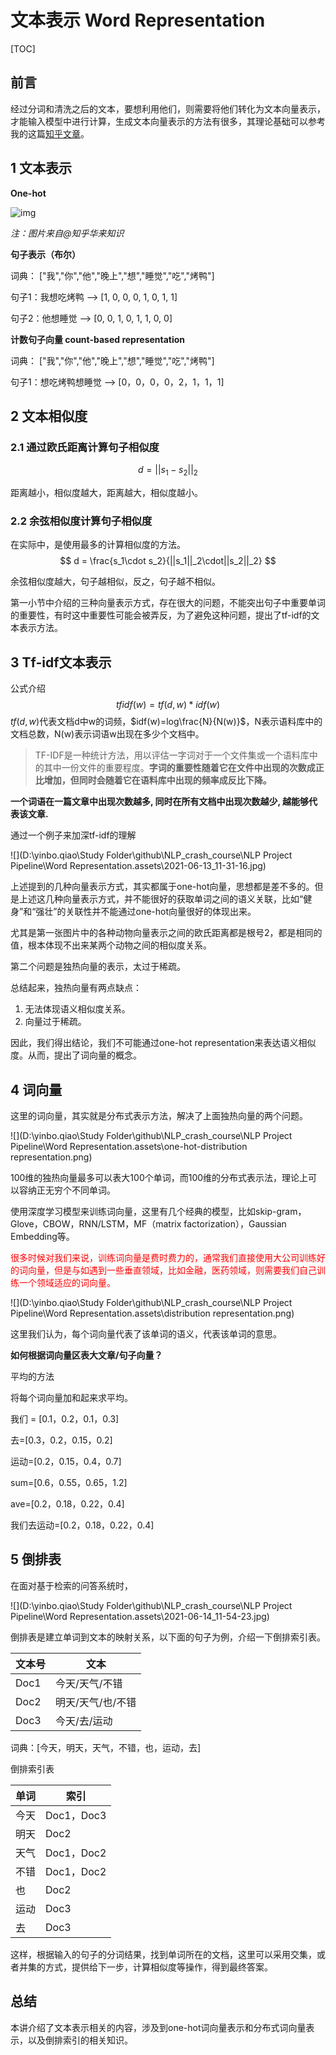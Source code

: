 # 文本表示 Word Representation
[TOC]
## 前言

经过分词和清洗之后的文本，要想利用他们，则需要将他们转化为文本向量表示，才能输入模型中进行计算，生成文本向量表示的方法有很多，其理论基础可以参考我的这篇[知乎文章](https://zhuanlan.zhihu.com/p/344474638)。

## 1 文本表示

**One-hot**

![img](https://gimg2.baidu.com/image_search/src=http%3A%2F%2Fpic4.zhimg.com%2Fv2-289a49efd5a3687c6bb3dfad077fbb53_b.jpg&refer=http%3A%2F%2Fpic4.zhimg.com&app=2002&size=f9999,10000&q=a80&n=0&g=0n&fmt=jpeg?sec=1626144917&t=3b304284a1c2dce0a468614ebdce40e9)

*注：图片来自@知乎华来知识*

**句子表示（布尔）**

词典： ["我","你","他","晚上","想","睡觉","吃","烤鸭"]

句子1：我想吃烤鸭     -->      [1, 0, 0, 0, 1, 0, 1, 1]

句子2：他想睡觉         -->      [0, 0, 1, 0, 1, 1, 0, 0]

**计数句子向量 count-based representation**

词典： ["我","你","他","晚上","想","睡觉","吃","烤鸭"]

句子1：想吃烤鸭想睡觉     -->      [0，0，0，0，2，1，1，1]

## 2 文本相似度

### 2.1 通过欧氏距离计算句子相似度

$$
d= ||s_1-s_2||_2
$$

距离越小，相似度越大，距离越大，相似度越小。

### 2.2 余弦相似度计算句子相似度

在实际中，是使用最多的计算相似度的方法。
$$
d = \frac{s_1\cdot s_2}{||s_1||_2\cdot||s_2||_2}
$$

余弦相似度越大，句子越相似，反之，句子越不相似。

第一小节中介绍的三种向量表示方式，存在很大的问题，不能突出句子中重要单词的重要性，有时这中重要性可能会被弄反，为了避免这种问题，提出了tf-idf的文本表示方法。

## 3 Tf-idf文本表示

公式介绍
$$
tfidf(w) = tf(d,w)*idf(w)
$$
$tf(d,w)$代表文档d中w的词频，$idf(w)=log\frac{N}{N(w)}$，N表示语料库中的文档总数，N(w)表示词语w出现在多少个文档中。

> TF-IDF是一种统计方法，用以评估一字词对于一个文件集或一个语料库中的其中一份文件的重要程度。**字词的重要性随着它在文件中出现的次数成正比增加，但同时会随着它在语料库中出现的频率成反比下降。**

**一个词语在一篇文章中出现次数越多, 同时在所有文档中出现次数越少, 越能够代表该文章.**

通过一个例子来加深tf-idf的理解

![](D:\yinbo.qiao\Study Folder\github\NLP_crash_course\NLP Project Pipeline\Word Representation.assets\2021-06-13_11-31-16.jpg)

上述提到的几种向量表示方式，其实都属于one-hot向量，思想都是差不多的。但是上述这几种向量表示方式，并不能很好的获取单词之间的语义关联，比如“健身”和“强壮”的关联性并不能通过one-hot向量很好的体现出来。

尤其是第一张图片中的各种动物向量表示之间的欧氏距离都是根号2，都是相同的值，根本体现不出来某两个动物之间的相似度关系。

第二个问题是独热向量的表示，太过于稀疏。

总结起来，独热向量有两点缺点：

1. 无法体现语义相似度关系。
2. 向量过于稀疏。

因此，我们得出结论，我们不可能通过one-hot representation来表达语义相似度。从而，提出了词向量的概念。

## 4 词向量

这里的词向量，其实就是分布式表示方法，解决了上面独热向量的两个问题。

![](D:\yinbo.qiao\Study Folder\github\NLP_crash_course\NLP Project Pipeline\Word Representation.assets\one-hot-distribution representation.png)

100维的独热向量最多可以表大100个单词，而100维的分布式表示法，理论上可以容纳正无穷个不同单词。

使用深度学习模型来训练词向量，这里有几个经典的模型，比如skip-gram，Glove，CBOW，RNN/LSTM，MF（matrix factorization），Gaussian Embedding等。

<font color="red">很多时候对我们来说，训练词向量是费时费力的，通常我们直接使用大公司训练好的词向量，但是与如遇到一些垂直领域，比如金融，医药领域，则需要我们自己训练一个领域适应的词向量。</font>

![](D:\yinbo.qiao\Study Folder\github\NLP_crash_course\NLP Project Pipeline\Word Representation.assets\distribution representation.png)

这里我们认为，每个词向量代表了该单词的语义，代表该单词的意思。

**如何根据词向量区表大文章/句子向量？**

平均的方法

将每个词向量加和起来求平均。

我们 = [0.1，0.2，0.1，0.3]

去=[0.3，0.2，0.15，0.2]

运动=[0.2，0.15，0.4，0.7]

sum=[0.6，0.55，0.65，1.2]

ave=[0.2，0.18，0.22，0.4]

我们去运动=[0.2，0.18，0.22，0.4]

## 5 倒排表

在面对基于检索的问答系统时，

![](D:\yinbo.qiao\Study Folder\github\NLP_crash_course\NLP Project Pipeline\Word Representation.assets\2021-06-14_11-54-23.jpg)

倒排表是建立单词到文本的映射关系，以下面的句子为例，介绍一下倒排索引表。

| 文本号 | 文本              |
| ------ | ----------------- |
| Doc1   | 今天/天气/不错    |
| Doc2   | 明天/天气/也/不错 |
| Doc3   | 今天/去/运动      |

词典：[今天，明天，天气，不错，也，运动，去]

倒排索引表

| 单词 | 索引       |
| ---- | ---------- |
| 今天 | Doc1，Doc3 |
| 明天 | Doc2       |
| 天气 | Doc1，Doc2 |
| 不错 | Doc1，Doc2 |
| 也   | Doc2       |
| 运动 | Doc3       |
| 去   | Doc3       |

这样，根据输入的句子的分词结果，找到单词所在的文档，这里可以采用交集，或者并集的方式，提供给下一步，计算相似度等操作，得到最终答案。

## 总结

本讲介绍了文本表示相关的内容，涉及到one-hot词向量表示和分布式词向量表示，以及倒排索引的相关知识。